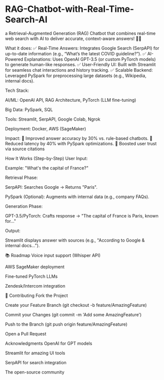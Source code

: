 # RAG-Chatbot-with-Real-Time-Search-AI
a Retrieval-Augmented Generation (RAG) Chatbot that combines real-time web search with AI to deliver accurate, context-aware answers! 🤖✨

What it does:
✅ Real-Time Answers: Integrates Google Search (SerpAPI) for up-to-date information (e.g., “What’s the latest COVID guideline?”).
✅ AI-Powered Explanations: Uses OpenAI GPT-3.5 (or custom PyTorch models) to generate human-like responses.
✅ User-Friendly UI: Built with Streamlit for seamless chat interactions and history tracking.
✅ Scalable Backend: Leveraged PySpark for preprocessing large datasets (e.g., Wikipedia, internal docs).

Tech Stack:

AI/ML: OpenAI API, RAG Architecture, PyTorch (LLM fine-tuning)

Big Data: PySpark, SQL

Tools: Streamlit, SerpAPI, Google Colab, Ngrok

Deployment: Docker, AWS (SageMaker)

Impact:
🔹 Improved answer accuracy by 30% vs. rule-based chatbots.
🔹 Reduced latency by 40% with PySpark optimizations.
🔹 Boosted user trust via source citations


How It Works (Step-by-Step)
User Input:

Example: "What's the capital of France?"

Retrieval Phase:

SerpAPI: Searches Google → Returns "Paris".

PySpark (Optional): Augments with internal data (e.g., company FAQs).

Generation Phase:

GPT-3.5/PyTorch: Crafts response → "The capital of France is Paris, known for..."

Output:

Streamlit displays answer with sources (e.g., "According to Google & internal docs...").

📚 Roadmap
Voice input support (Whisper API)

AWS SageMaker deployment

Fine-tuned PyTorch LLMs

Zendesk/Intercom integration


🤝 Contributing
Fork the Project

Create your Feature Branch (git checkout -b feature/AmazingFeature)

Commit your Changes (git commit -m 'Add some AmazingFeature')

Push to the Branch (git push origin feature/AmazingFeature)

Open a Pull Request



Acknowledgments
OpenAI for GPT models

Streamlit for amazing UI tools

SerpAPI for search integration

The open-source community


